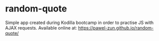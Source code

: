 # random-quote
Simple app created during Kodilla bootcamp in order to practise JS with AJAX requests.
Available online at: https://pawel-zun.github.io/random-quote/

